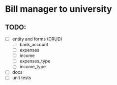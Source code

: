 # Bill manager to university

## TODO:
 - [ ] entity and forms (CRUD)
    - [ ] bank_account
    - [ ] expenses
    - [ ] income
    - [ ] expenses_type
    - [ ] income_type
- [ ] docs
- [ ] unit tests
